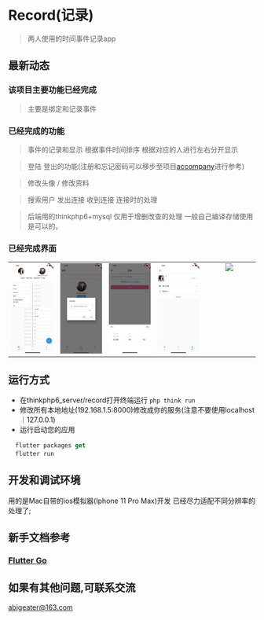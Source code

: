 # Record(记录)

> 两人使用的时间事件记录app

## 最新动态
### 该项目主要功能已经完成
> 主要是绑定和记录事件

### 已经完成的功能
> 事件的记录和显示 根据事件时间排序 根据对应的人进行左右分开显示

> 登陆 登出的功能(注册和忘记密码可以移步至项目[accompany](https://github.com/sohyunQVQ/flutter-accompany)进行参考)

> 修改头像 / 修改资料

> 搜索用户 发出连接 收到连接 连接时的处理

> 后端用的thinkphp6+mysql 仅用于增删改查的处理 一般自己编译存储使用是可以的。

### 已经完成界面

<table>
  <tbody>
    <tr>
      <td align="center" width="200" valign="top">
        <img src="images/show/1.png" width=200>
      </td>
      <td align="center" width="200" valign="top">
        <img src="images/show/2.png" width=200>
      </td>
      <td align="center" width="200" valign="top">
        <img src="images/show/3.png" width=200>
      </td>
      <td align="center" width="200" valign="top">
        <img src="images/show/4.png" width=200>
      </td>
        <td align="center" width="200" valign="top">
          <img src="images/show/.png" width=200>
        </td>
     </tr>
  </tbody>
</table>

## 运行方式
- 在thinkphp6_server/record打开终端运行 ``` php think run ```
- 修改所有本地地址(192.168.1.5:8000)修改成你的服务(注意不要使用localhost｜127.0.0.1)
- 运行启动您的应用
```dart
  flutter packages get
  flutter run
```

## 开发和调试环境
用的是Mac自带的ios模拟器(Iphone 11 Pro Max)开发 已经尽力适配不同分辨率的处理了;

## 新手文档参考

### [Flutter Go](https://github.com/alibaba/flutter-go/)

## 如果有其他问题,可联系交流
abigeater@163.com
